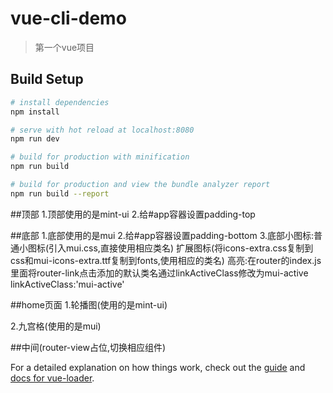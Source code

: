 # vue-cli-demo

> 第一个vue项目

## Build Setup

``` bash
# install dependencies
npm install

# serve with hot reload at localhost:8080
npm run dev

# build for production with minification
npm run build

# build for production and view the bundle analyzer report
npm run build --report
```
##顶部
1.顶部使用的是mint-ui
2.给#app容器设置padding-top

##底部
1.底部使用的是mui
2.给#app容器设置padding-bottom
3.底部小图标:普通小图标(引入mui.css,直接使用相应类名)
            扩展图标(将icons-extra.css复制到css和mui-icons-extra.ttf复制到fonts,使用相应的类名)
    高亮:在router的index.js里面将router-link点击添加的默认类名通过linkActiveClass修改为mui-active
    linkActiveClass:'mui-active'

##home页面
1.轮播图(使用的是mint-ui)
    
2.九宫格(使用的是mui)


##中间(router-view占位,切换相应组件)


For a detailed explanation on how things work, check out the [guide](http://vuejs-templates.github.io/webpack/) and [docs for vue-loader](http://vuejs.github.io/vue-loader).
